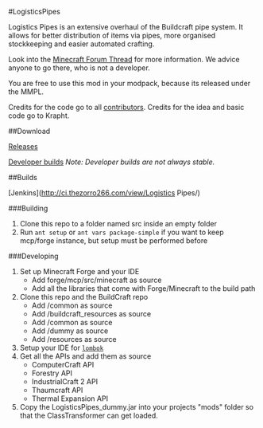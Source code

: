 #LogisticsPipes

Logistics Pipes is an extensive overhaul of the Buildcraft pipe system. It allows for better distribution of items via pipes, more organised stockkeeping and easier automated crafting.

Look into the [Minecraft Forum Thread](http://www.minecraftforum.net/topic/1831791-) for more information.
We advice anyone to go there, who is not a developer.

You are free to use this mod in your modpack, because its released under the MMPL.

Credits for the code go to all [contributors](https://github.com/RS485/LogisticsPipes/contributors).
Credits for the idea and basic code go to Krapht.

##Download

[Releases](http://ci.thezorro266.com/job/LogisticsPipes/)

[Developer builds](http://ci.thezorro266.com/job/LogisticsPipes-dev/)
_Note: Developer builds are not always stable._

##Builds

[Jenkins](http://ci.thezorro266.com/view/Logistics Pipes/)

###Building

1. Clone this repo to a folder named src inside an empty folder
2. Run `ant setup` or `ant vars package-simple` if you want to keep mcp/forge instance, but setup must be performed before

###Developing

1. Set up Minecraft Forge and your IDE
   * Add forge/mcp/src/minecraft as source
   * Add all the libraries that come with Forge/Minecraft to the build path
2. Clone this repo and the BuildCraft repo
   * Add <buildcraft>/common as source
   * Add <buildcraft>/buildcraft_resources as source
   * Add <logisticspipes>/common as source
   * Add <logisticspipes>/dummy as source
   * Add <logisticspipes>/resources as source
3. Setup your IDE for [`lombok`](http://projectlombok.org/download.html)
4. Get all the APIs and add them as source
   * ComputerCraft API
   * Forestry API
   * IndustrialCraft 2 API
   * Thaumcraft API
   * Thermal Expansion API
5. Copy the LogisticsPipes_dummy.jar into your projects "mods" folder so that the ClassTransformer can get loaded.
